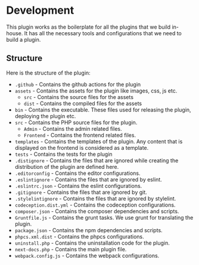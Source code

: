 # Development

This plugin works as the boilerplate for all the plugins that we build in-house. It has all the necessary tools and configurations that we need to build a plugin.


## Structure
Here is the structure of the plugin:


- `.github` - Contains the github actions for the plugin
- `assets` - Contains the assets for the plugin like images, css, js etc.
	- `src` - Contains the source files for the assets
	- `dist` - Contains the compiled files for the assets
- `bin` - Contains the executable. These files used for releasing the plugin, deploying the plugin etc.
- `src` - Contains the PHP source files for the plugin.
	- `Admin` - Contains the admin related files.
    - `Frontend` - Contains the frontend related files.
- `templates` - Contains the templates of the plugin. Any content that is displayed on the frontend is considered as a template.
- `tests` - Contains the tests for the plugin
- `.distignore` - Contains the files that are ignored while creating the distribution of the plugin are defined here.
- `.editorconfig` - Contains the editor configurations.
- `.eslintignore` - Contains the files that are ignored by eslint.
- `.eslintrc.json` - Contains the eslint configurations.
- `.gitignore` - Contains the files that are ignored by git.
- `.stylelintignore` - Contains the files that are ignored by stylelint.
- `codeception.dist.yml` - Contains the codeception configurations.
- `composer.json` - Contains the composer dependencies and scripts.
- `Gruntfile.js` - Contains the grunt tasks. We use grunt for translating the plugin.
- `package.json` - Contains the npm dependencies and scripts.
- `phpcs.xml.dist` - Contains the phpcs configurations.
- `uninstall.php` - Contains the uninstallation code for the plugin.
- `next-docs.php` - Contains the main plugin file.
- `webpack.config.js` - Contains the webpack configurations.
